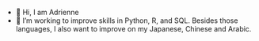 - 👋 Hi, I am Adrienne
- 🌱 I’m working to improve skills in Python, R, and SQL. Besides those languages, I also want to improve on my Japanese, Chinese and Arabic.

<!---
adringuyen/adringuyen is a ✨ special ✨ repository because its `README.md` (this file) appears on your GitHub profile.
You can click the Preview link to take a look at your changes.
--->
